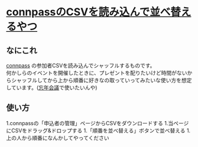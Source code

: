 # [connpassのCSVを読み込んで並べ替えるやつ](https://shizone.github.io/lottery/) 

## なにこれ

[connpass](https://connpass.com/) の参加者CSVを読み込んでシャッフルするものです。  
何かしらのイベントを開催したときに、プレゼントを配りたいけど時間がないからシャッフルしてから上から順番に好きなの取っていってみたいな使い方を想定しています。([忘年会議](https://bonenkaigi.connpass.com/)で使いたいんや)

## 使い方

1.connpassの「申込者の管理」ページからCSVをダウンロードする
1.当ページにCSVをドラッグ&ドロップする
1.「順番を並べ替える」ボタンで並べ替える
1.上の人から順番になんかしてやってください
